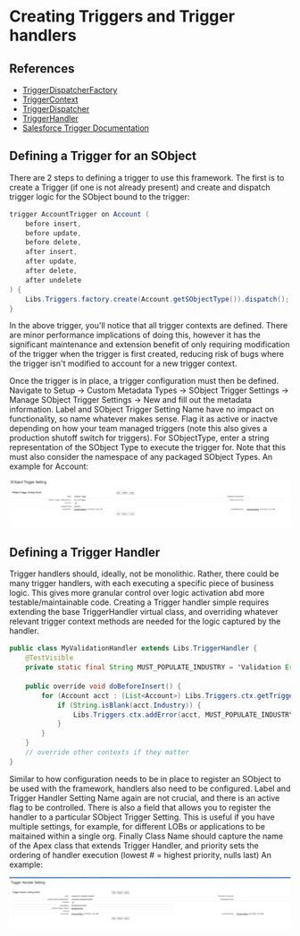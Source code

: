 # Creating Triggers and Trigger handlers

## References

- [TriggerDispatcherFactory](../apex/Triggers/TriggerDispatcherFactory.md)
- [TriggerContext](../apex/Triggers/TriggerContext.md)
- [TriggerDispatcher](../apex/Triggers/TriggerDispatcher.md)
- [TriggerHandler](../apex/Triggers/TriggerHandler.md)
- [Salesforce Trigger Documentation](https://developer.salesforce.com/docs/atlas.en-us.apexcode.meta/apexcode/apex_triggers.htm)

## Defining a Trigger for an SObject

There are 2 steps to defining a trigger to use this framework. The first is to create a Trigger (if one is not already present) and create and dispatch trigger logic for the SObject bound to the trigger:

```java
trigger AccountTrigger on Account (
    before insert,
    before update,
    before delete,
    after insert,
    after update,
    after delete,
    after undelete
) {
	Libs.Triggers.factory.create(Account.getSObjectType()).dispatch();
}
```

In the above trigger, you'll notice that all trigger contexts are defined. There are minor performance implications of doing this, however it has the significant maintenance and extension benefit of only requiring modification of the trigger when the trigger is first created, reducing risk of bugs where the trigger isn't modified to account for a new trigger context.

Once the trigger is in place, a trigger configuration must then be defined. Navigate to Setup -> Custom Metadata Types -> SObject Trigger Settings -> Manage SObject Trigger Settings -> New and fill out the metadata information. Label and SObject Trigger Setting Name have no impact on functionality, so name whatever makes sense. Flag it as active or inactve depending on how your team managed triggers (note this also gives a production shutoff switch for triggers). For SObjectType, enter a string representation of the SObject Type to execute the trigger for. Note that this must also consider the namespace of any packaged SObject Types. An example for Account:

![AccountTrigger Custom Metadata](../res/img/account-trigger.png)

## Defining a Trigger Handler

Trigger handlers should, ideally, not be monolithic. Rather, there could be many trigger handlers, with each executing a specific piece of business logic. This gives more granular control over logic activation abd more testable/maintainable code. Creating a Trigger handler simple requires extending the base TriggerHandler virtual class, and overriding whatever relevant trigger context methods are needed for the logic captured by the handler.

```java
public class MyValidationHandler extends Libs.TriggerHandler {
    @TestVisible
    private static final String MUST_POPULATE_INDUSTRY = 'Validation Error: Must populate Account Industry';

    public override void doBeforeInsert() {
        for (Account acct : (List<Account>) Libs.Triggers.ctx.getTriggerNew()) {
            if (String.isBlank(acct.Industry)) {
                Libs.Triggers.ctx.addError(acct, MUST_POPULATE_INDUSTRY);
            }
        }
    }
    // override other contexts if they matter
}
```

Similar to how configuration needs to be in place to register an SObject to be used with the framework, handlers also need to be configured. Label and Trigger Handler Setting Name again are not crucial, and there is an active flag to be controlled. There is also a field that allows you to register the handler to a particular SObject Trigger Setting. This is useful if you have multiple settings, for example, for different LOBs or applications to be maitained within a single org. Finally Class Name should capture the name of the Apex class that extends Trigger Handler, and priority sets the ordering of handler execution (lowest # = highest priority, nulls last) An example:

![MyValidationHandler Custom Metadata](../res/img/handler-metadata.png)
